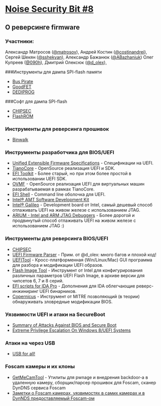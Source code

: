 [Noise Security Bit #8](http://noisebit.podster.fm/7)
=====
## О реверсинге firmware


### Участники:
Александр Матросов ([@matrosov](http://twitter.com/matrosov)),
Андрей Костин ([@costinandrei](https://twitter.com/costinandrei)),
Сергей Шекян ([@sshekyan](https://twitter.com/sshekyan)),
Александр Бажанюк ([@ABazhaniuk](http://twitter.com/ABazhaniuk))
Олег Купреев ([@090h](https://twitter.com/090h)),
Дмитрий Олексюк ([@d_olex](https://twitter.com/d_olex)),


###Инструменты для дампа SPI-flash памяти
* [Bus Pirate](http://dangerousprototypes.com/docs/Bus_Pirate)
* [GoodFET](http://goodfet.sourceforge.net)
* [DEDIPROG](http://www.dediprog.com/pd)

###Софт для дампа SPI-flash
* [CHIPSEC](https://github.com/chipsec/chipsec/blob/ac2ca7264f107c7b15ea8480db9c0e471dffd610/source/tool/chipsec/utilcmd/spi_cmd.py)
* [FlashROM](http://flashrom.org/Flashrom)

### Инструменты для реверсинга прошивок
* [Binwalk](http://binwalk.org/)

### Инструменты разработчика для BIOS/UEFI
* [Unified Extensible Firmware Specifications](http://www.uefi.org/specifications) - Спецификации на UEFI.
* [TianoCore](http://tianocore.github.io/) - OpenSource реализация UEFI и SDK.
* [EFI Toolkit](https://github.com/tianocore/tianocore.github.io/wiki/EFI-Toolkit) - Более старый, но при этом более простой в использовании UEFI SDK.
* [OVMF](http://tianocore.sourceforge.net/wiki/OVMF) - OpenSource реализация UEFI для виртуальных машин разрабатываемая в рамках TianoCore.
* [EFI Shell](https://github.com/tianocore/tianocore.github.io/wiki/Efi-shell) - Command line оболочка для UEFI.
* [Intel® AMT Software Development Kit](https://software.intel.com/en-us/articles/download-the-latest-intel-amt-software-development-kit-sdk)
* [Intel® Galileo](http://www.intel.com/content/www/us/en/do-it-yourself/galileo-maker-quark-board.html) - Development board от Intel, самый дешевый способ отлаживать UEFI на живом железе с использованием JTAG.
* [ARIUM - Intel and ARM JTAG Debuggers](https://www.arium.com/) - Более дорогой и продвинутый способ отлаживать UEFI на живом железе с использованием JTAG :)

### Инструменты для реверсинга BIOS/UEFI
* [CHIPSEC](https://github.com/chipsec/chipsec)
* [UEFI Firmware Parser](https://github.com/theopolis/uefi-firmware-parser) - Прим. от @d_olex: много багов и плохой код!
* [UEFITool](https://github.com/LongSoft/UEFITool) - Кросс-платформенная (Win/Linux/Mac) GUI программа для разбора и модификации UEFI образов. 
* [Flash Image Tool](https://dl.dropboxusercontent.com/u/22903093/Intel%20Flash%20Image%20Tool.zip) - Инструмент от Intel для конфигурирования различных параметров UEFI Flash Image, в архиве версии для чипсетов 6, 7 и 8 серий.
* [EFI scripts for IDA Pro](https://github.com/snare/ida-efiutils) - Дополнения для IDA облегчающие реверс-инжиниринг UEFI бинарников.
* [Copernicus](http://www.mitre.org/capabilities/cybersecurity/overview/cybersecurity-blog/copernicus-question-your-assumptions-about) - Инструмент от MITRE позволяющий (в теории) обнаруживать зловредные модификации BIOS.

### Уязвимости UEFI и атаки на SecureBoot
* [Summary of Attacks Against BIOS and Secure Boot](https://www.defcon.org/images/defcon-22/dc-22-presentations/Bulygin-Bazhaniul-Furtak-Loucaides/DEFCON-22-Bulygin-Bazhaniul-Furtak-Loucaides-Summary-of-attacks-against-BIOS.pdf)
* [Extreme Privilege Escalation On Windows 8/UEFI Systems](https://www.defcon.org/images/defcon-22/dc-22-presentations/Kallenberg/DEFCON-22-Corey-Kallenberg-Extreme-Privilage-Escalation-WP-UPDATED.pdf)

### Атаки на через USB
* [USB for all!](https://www.defcon.org/images/defcon-22/dc-22-presentations/Michael-Shkatov/DEFCON-22-Jesse-Michael-Mickey-Shkatov-USB-for-All!!-UPDATED.pdf)

### Foscam камеры и их клоны
* [GetMeCamTool](https://github.com/artemharutyunyan/getmecamtool) - Утилиты для pwnage и внедрения backdoor-a в удаленную камеру, сборщик/парсер прошивок для Foscam, сканер DynDNS сервиса Foscam
* [Заметки о Foscam камерах, уязвимостях в самих камерах и в DynNDS предоставляемый Foscam-ом](http://blog.shekyan.com/ip-camera/)

